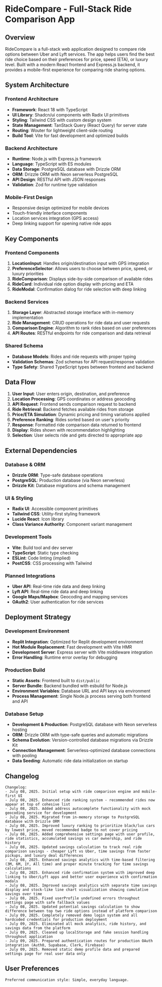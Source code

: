 # RideCompare - Full-Stack Ride Comparison App

## Overview

RideCompare is a full-stack web application designed to compare ride options between Uber and Lyft services. The app helps users find the best ride choice based on their preferences for price, speed (ETA), or luxury level. Built with a modern React frontend and Express.js backend, it provides a mobile-first experience for comparing ride sharing options.

## System Architecture

### Frontend Architecture
- **Framework**: React 18 with TypeScript
- **UI Library**: Shadcn/ui components with Radix UI primitives
- **Styling**: Tailwind CSS with custom design system
- **State Management**: TanStack Query (React Query) for server state
- **Routing**: Wouter for lightweight client-side routing
- **Build Tool**: Vite for fast development and optimized builds

### Backend Architecture
- **Runtime**: Node.js with Express.js framework
- **Language**: TypeScript with ES modules
- **Data Storage**: PostgreSQL database with Drizzle ORM
- **ORM**: Drizzle ORM with Neon serverless PostgreSQL
- **API Design**: RESTful API with JSON responses
- **Validation**: Zod for runtime type validation

### Mobile-First Design
- Responsive design optimized for mobile devices
- Touch-friendly interface components
- Location services integration (GPS access)
- Deep linking support for opening native ride apps

## Key Components

### Frontend Components
1. **LocationInput**: Handles origin/destination input with GPS integration
2. **PreferenceSelector**: Allows users to choose between price, speed, or luxury priorities
3. **RideComparison**: Displays side-by-side comparison of available rides
4. **RideCard**: Individual ride option display with pricing and ETA
5. **RideModal**: Confirmation dialog for ride selection with deep linking

### Backend Services
1. **Storage Layer**: Abstracted storage interface with in-memory implementation
2. **Ride Management**: CRUD operations for ride data and user requests
3. **Comparison Engine**: Algorithm to rank rides based on user preferences
4. **API Routes**: RESTful endpoints for ride comparison and data retrieval

### Shared Schema
- **Database Models**: Rides and ride requests with proper typing
- **Validation Schemas**: Zod schemas for API request/response validation
- **Type Safety**: Shared TypeScript types between frontend and backend

## Data Flow

1. **User Input**: User enters origin, destination, and preference
2. **Location Processing**: GPS coordinates or address geocoding
3. **API Request**: Frontend sends comparison request to backend
4. **Ride Retrieval**: Backend fetches available rides from storage
5. **Price/ETA Simulation**: Dynamic pricing and timing variations applied
6. **Preference Ranking**: Rides sorted based on user's priority
7. **Response**: Formatted ride comparison data returned to frontend
8. **Display**: Rides shown with recommendation highlighting
9. **Selection**: User selects ride and gets directed to appropriate app

## External Dependencies

### Database & ORM
- **Drizzle ORM**: Type-safe database operations
- **PostgreSQL**: Production database (via Neon serverless)
- **Drizzle Kit**: Database migrations and schema management

### UI & Styling
- **Radix UI**: Accessible component primitives
- **Tailwind CSS**: Utility-first styling framework
- **Lucide React**: Icon library
- **Class Variance Authority**: Component variant management

### Development Tools
- **Vite**: Build tool and dev server
- **TypeScript**: Static type checking
- **ESLint**: Code linting (implied)
- **PostCSS**: CSS processing with Tailwind

### Planned Integrations
- **Uber API**: Real-time ride data and deep linking
- **Lyft API**: Real-time ride data and deep linking
- **Google Maps/Mapbox**: Geocoding and mapping services
- **OAuth2**: User authentication for ride services

## Deployment Strategy

### Development Environment
- **Replit Integration**: Optimized for Replit development environment
- **Hot Module Replacement**: Fast development with Vite HMR
- **Development Server**: Express server with Vite middleware integration
- **Error Handling**: Runtime error overlay for debugging

### Production Build
- **Static Assets**: Frontend built to `dist/public`
- **Server Bundle**: Backend bundled with esbuild for Node.js
- **Environment Variables**: Database URL and API keys via environment
- **Process Management**: Single Node.js process serving both frontend and API

### Database Setup
- **Development & Production**: PostgreSQL database with Neon serverless hosting
- **ORM**: Drizzle ORM with type-safe queries and automatic migrations
- **Schema Evolution**: Version-controlled database migrations via Drizzle Kit
- **Connection Management**: Serverless-optimized database connections with pooling
- **Data Seeding**: Automatic ride data initialization on startup

## Changelog

```
Changelog:
- July 08, 2025. Initial setup with ride comparison engine and mobile-first UI
- July 08, 2025. Enhanced ride ranking system - recommended rides now appear at top of cohesive list
- July 08, 2025. Added address autocomplete functionality with mock geocoding service for development
- July 08, 2025. Migrated from in-memory storage to PostgreSQL database with Drizzle ORM
- July 08, 2025. Improved luxury ranking to prioritize black/lux cars by lowest price, moved recommended badge to not cover pricing
- July 08, 2025. Added comprehensive settings page with user profile, ride statistics, accumulated savings vs car ownership, and ride history
- July 08, 2025. Updated savings calculation to track real ride comparison savings - cheaper Lyft vs Uber, time savings from faster pickups, and luxury deal differences
- July 08, 2025. Enhanced savings analytics with time-based filtering (3M, 6M, 1Y, All time) and proper minute tracking for time savings calculations
- July 08, 2025. Enhanced ride confirmation system with improved deep linking to Uber/Lyft apps and better user experience with confirmation modals
- July 08, 2025. Improved savings analytics with separate time savings display and stock-like line chart visualization showing cumulative savings over time
- July 08, 2025. Fixed userProfile undefined errors throughout settings page with safe fallback values
- July 08, 2025. Updated potential savings calculation to show difference between top two ride options instead of platform comparison
- July 09, 2025. Completely removed demo login system and all hardcoded credentials for production deployment
- July 09, 2025. Eliminated all mock analytics, ride history, and savings data from the platform
- July 09, 2025. Cleaned up localStorage and fake session handling throughout application
- July 09, 2025. Prepared authentication routes for production OAuth integration (Auth0, Supabase, Clerk, Firebase)
- July 09, 2025. Removed static demo profile data and prepared settings page for real user data only
```

## User Preferences

```
Preferred communication style: Simple, everyday language.
```